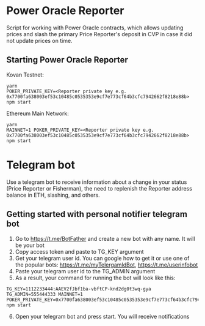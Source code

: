 # Power Oracle Reporter
Script for working with Power Oracle contracts, which allows updating prices and slash the primary Price Reporter's deposit in CVP in case it did not update prices on time.

## Starting Power Oracle Reporter
Kovan Testnet:
```
yarn
POKER_PRIVATE_KEY=<Reporter private key e.g. 0x7700fa638003ef53c10485c0535353e9cf7e773cf64b3cfc7942662f8218e88b> npm start
```
Ethereum Main Network:
```
yarn
MAINNET=1 POKER_PRIVATE_KEY=<Reporter private key e.g. 0x7700fa638003ef53c10485c0535353e9cf7e773cf64b3cfc7942662f8218e88b> npm start
```

# Telegram bot
Use a telegram bot to receive information about a change in your status (Price Reporter or Fisherman), the need to replenish the Reporter address balance in ETH, slashing, and others.

## Getting started with personal notifier telegram bot
1. Go to https://t.me/BotFather and create a new bot with any name. It will be your bot
2. Copy access token and paste to TG_KEY argument
3. Get your telegram user id. You can google how to get it or use one of the popular bots: https://t.me/myTelergamIdBot, https://t.me/userinfobot
4. Paste your telegram user id to the TG_ADMIN argument
5. As a result, your command for running the bot will look like this:
```
TG_KEY=1112233444:AAEV2fJbf1ba-vbftCP-knd2dg0t3wq-gya TG_ADMIN=555444333 MAINNET=1 POKER_PRIVATE_KEY=0x7700fa638003ef53c10485c0535353e9cf7e773cf64b3cfc7942662f8218e88b npm start
```
6. Open your telegram bot and press start. You will receive notifications

